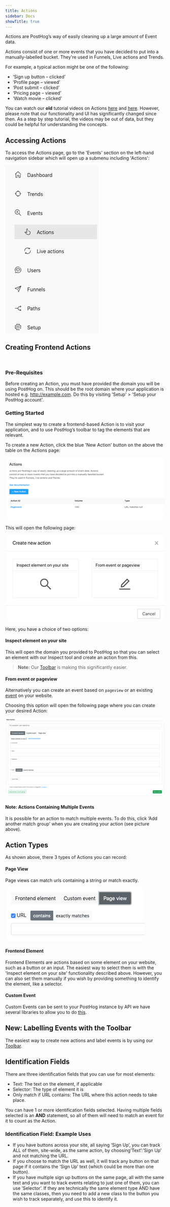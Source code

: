 ```yaml
---
title: Actions
sidebar: Docs
showTitle: true
---
```


Actions are PostHog’s way of easily cleaning up a large amount of Event data.

Actions consist of one or more events that you have decided to put into a manually-labelled bucket. They're used in Funnels, Live actions and Trends.

For example, a typical action might be one of the following:

* ‘Sign up button – clicked’
* ‘Profile page – viewed’
* ‘Post submit – clicked’
* ‘Pricing page – viewed’
* ‘Watch movie – clicked’

You can watch our **old** tutorial videos on Actions [here](https://www.youtube.com/watch?v=7RcVfsXHG58) and [here](https://www.youtube.com/watch?v=NezwIa_PihU). However, please note that our functionality and UI has significantly changed since then. As a step by step tutorial, the videos may be out of data, but they could be helpful for understanding the concepts.

## Accessing Actions

To access the Actions page, go to the 'Events' section on the left-hand navigation sidebar which will open up a submenu including 'Actions':

![](../../images/03/Posthog-17.png)
<br>

## Creating Frontend Actions
<br>

### Pre-Requisites

Before creating an Action, you must have provided the domain you will be using PostHog on. This should be the root domain where your application is hosted e.g. http://example.com. Do this by visiting 'Setup' > 'Setup your PostHog account'.
<br>

### Getting Started

The simplest way to create a frontend-based Action is to visit your application, and to use PostHog’s toolbar to tag the elements that are relevant.

To create a new Action, click the blue 'New Action' button on the above the table on the Actions page:

![](../../images/actions-page.png)

This will open the following page:

![](../../images/create-action.png)
<br>

Here, you have a choice of two options:

#### Inspect element on your site

This will open the domain you provided to PostHog so that you can select an element with our Inspect tool and create an action from this.

> **Note:** Our [Toolbar](/docs/features/toolbar) is making this significantly easier.

#### From event or pageview

Alternatively you can create an event based on `pageview` or an existing [event](/docs/features/events) on your website.

Choosing this option will open the following page where you can create your desired Action:

![](../../images/action-from-event.png)
<br>

 
#### Note: Actions Containing Multiple Events 

It is possible for an action to match multiple events. To do this, click ‘Add another match group’ when you are creating your action (see picture above).


## Action Types

As shown above, there 3 types of Actions you can record:

#### Page View

Page views can match urls containing a string or match exactly.

![](../../images/03/Posthog-20.png)
<br>


#### Frontend Element

Frontend Elements are actions based on some element on your website, such as a button or an input. The easiest way to select them is with the 'Inspect element on your site' functionality described above. However, you can also set them manually if you wish by providing something to identify the element, like a selector.
<br>

#### Custom Event

Custom Events can be sent to your PostHog instance by API we have several libraries to allow you to do [this](/Integrations).
<br>

## New: Labelling Events with the Toolbar

The easiest way to create new actions and label events is by using our [Toolbar](/docs/features/toolbar).
<br> 

## Identification Fields

There are three identification fields that you can use for most elements:

* Text: The text on the element, if applicable
* Selector: The type of element it is
* Only match if URL contains: The URL where this action needs to take place. 
 
You can have 1 or more identification fields selected. Having multiple fields selected is an **AND** statement, so all of them will need to match an event for it to count as the Action.

### Identification Field: Example Uses

* If you have buttons across your site, all saying ‘Sign Up’, you can track ALL of them, site-wide, as the same action, by choosing’Text’:’Sign Up’ and not matching the URL.
* If you choose to match the URL as well, it will track any button on that page if it contains the ‘Sign Up’ text (which could be more than one button).
* If you have multiple sign up buttons on the same page, all with the same text and you want to track events relating to just one of them, you can use ‘Selector’. If they are technically the same element type AND have the same classes, then you need to add a new class to the button you wish to track separately, and use this to identify it.

